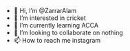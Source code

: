 - 👋 Hi, I’m @ZarrarAlam
- 👀 I’m interested in cricket
- 🌱 I’m currently learning ACCA
- 💞️ I’m looking to collaborate on nothing
- 📫 How to reach me instagram 

<!---
ZarrarAlam/ZarrarAlam is a ✨ special ✨ repository because its `README.md` (this file) appears on your GitHub profile.
You can click the Preview link to take a look at your changes.
--->
